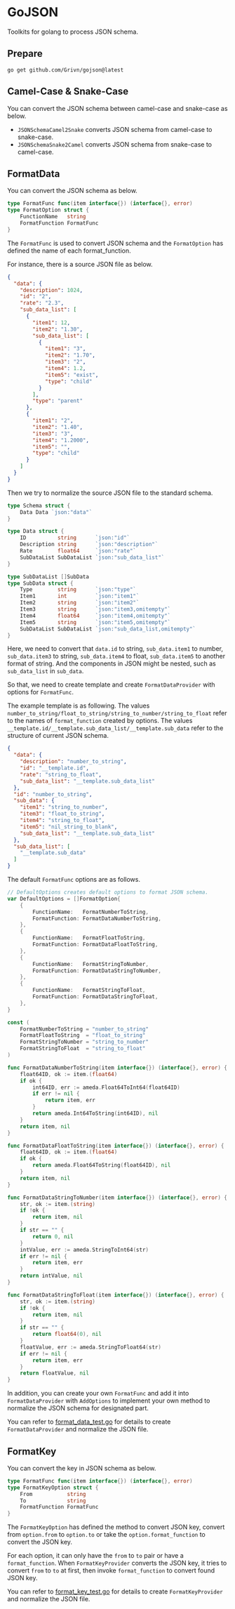 # GoJSON
Toolkits for golang to process JSON schema.

## Prepare

```shell
go get github.com/Grivn/gojson@latest
```

## Camel-Case & Snake-Case

You can convert the JSON schema between camel-case and snake-case as below.

- `JSONSchemaCamel2Snake` converts JSON schema from camel-case to snake-case.
- `JSONSchemaSnake2Camel` converts JSON schema from snake-case to camel-case.

## FormatData

You can convert the JSON schema as below.

```go
type FormatFunc func(item interface{}) (interface{}, error)
type FormatOption struct {
	FunctionName   string
	FormatFunction FormatFunc
}
```

The `FormatFunc` is used to convert JSON schema and the `FormatOption` has defined the name of each format_function. 

For instance, there is a source JSON file as below.

```json
{
  "data": {
    "description": 1024,
    "id": "2",
    "rate": "2.3",
    "sub_data_list": [
      {
        "item1": 12,
        "item2": "1.30",
        "sub_data_list": [
          {
            "item1": "3",
            "item2": "1.70",
            "item3": "2",
            "item4": 1.2,
            "item5": "exist",
            "type": "child"
          }
        ],
        "type": "parent"
      },
      {
        "item1": "2",
        "item2": "1.40",
        "item3": "3",
        "item4": "1.2000",
        "item5": "",
        "type": "child"
      }
    ]
  }
}
```

Then we try to normalize the source JSON file to the standard schema.

```go
type Schema struct {
	Data Data `json:"data"`
}

type Data struct {
	ID          string      `json:"id"`
	Description string      `json:"description"`
	Rate        float64     `json:"rate"`
	SubDataList SubDataList `json:"sub_data_list"`
}

type SubDataList []SubData
type SubData struct {
	Type        string      `json:"type"`
	Item1       int         `json:"item1"`
	Item2       string      `json:"item2"`
	Item3       string      `json:"item3,omitempty"`
	Item4       float64     `json:"item4,omitempty"`
	Item5       string      `json:"item5,omitempty"`
	SubDataList SubDataList `json:"sub_data_list,omitempty"`
}
```

Here, we need to convert that
`data.id` to string,
`sub_data.item1` to number,
`sub_data.item3` to string,
`sub_data.item4` to float,
`sub_data.item5` to another format of string.
And the components in JSON might be nested, such as `sub_data_list` in `sub_data`.

So that, we need to create template and create `FormatDataProvider` with options for `FormatFunc`.

The example template is as following.
The values `number_to_string/float_to_string/string_to_number/string_to_float` refer to the names of `format_function` created by options.
The values `__template.id/__template.sub_data_list/__template.sub_data` refer to the structure of current JSON schema. 

```json
{
  "data": {
    "description": "number_to_string",
    "id": "__template.id",
    "rate": "string_to_float",
    "sub_data_list": "__template.sub_data_list"
  },
  "id": "number_to_string",
  "sub_data": {
    "item1": "string_to_number",
    "item3": "float_to_string",
    "item4": "string_to_float",
    "item5": "nil_string_to_blank",
    "sub_data_list": "__template.sub_data_list"
  },
  "sub_data_list": [
    "__template.sub_data"
  ]
}
```

The default `FormatFunc` options are as follows.

```go
// DefaultOptions creates default options to format JSON schema.
var DefaultOptions = []FormatOption{
	{
		FunctionName:   FormatNumberToString,
		FormatFunction: FormatDataNumberToString,
	},
	{
		FunctionName:   FormatFloatToString,
		FormatFunction: FormatDataFloatToString,
	},
	{
		FunctionName:   FormatStringToNumber,
		FormatFunction: FormatDataStringToNumber,
	},
	{
		FunctionName:   FormatStringToFloat,
		FormatFunction: FormatDataStringToFloat,
	},
}

const (
	FormatNumberToString = "number_to_string"
	FormatFloatToString  = "float_to_string"
	FormatStringToNumber = "string_to_number"
	FormatStringToFloat  = "string_to_float"
)

func FormatDataNumberToString(item interface{}) (interface{}, error) {
	float64ID, ok := item.(float64)
	if ok {
		int64ID, err := ameda.Float64ToInt64(float64ID)
		if err != nil {
			return item, err
		}
		return ameda.Int64ToString(int64ID), nil
	}
	return item, nil
}

func FormatDataFloatToString(item interface{}) (interface{}, error) {
	float64ID, ok := item.(float64)
	if ok {
		return ameda.Float64ToString(float64ID), nil
	}
	return item, nil
}

func FormatDataStringToNumber(item interface{}) (interface{}, error) {
	str, ok := item.(string)
	if !ok {
		return item, nil
	}
	if str == "" {
		return 0, nil
	}
	intValue, err := ameda.StringToInt64(str)
	if err != nil {
		return item, err
	}
	return intValue, nil
}

func FormatDataStringToFloat(item interface{}) (interface{}, error) {
	str, ok := item.(string)
	if !ok {
		return item, nil
	}
	if str == "" {
		return float64(0), nil
	}
	floatValue, err := ameda.StringToFloat64(str)
	if err != nil {
		return item, err
	}
	return floatValue, nil
}
```

In addition, you can create your own `FormatFunc` and add it into `FormatDataProvider` with `AddOptions` 
to implement your own method to normalize the JSON schema for designated part.

You can refer to [format_data_test.go](format_data_test.go) for details to create `FormatDataProvider` and normalize the JSON file.

## FormatKey

You can convert the key in JSON schema as below.

```go
type FormatFunc func(item interface{}) (interface{}, error)
type FormatKeyOption struct {
	From           string
	To             string
	FormatFunction FormatFunc
}
```

The `FormatKeyOption` has defined the method to convert JSON key, convert from `option.from` to `option.to` or take the `option.format_function` to convert the JSON key.

For each option, it can only have the `from` to `to` pair or have a `format_function`.
When `FormatKeyProvider` converts the JSON key, it tries to convert `from` to `to` at first, then invoke `format_function` to convert found JSON key.

You can refer to [format_key_test.go](format_key_test.go) for details to create `FormatKeyProvider` and normalize the JSON file.
